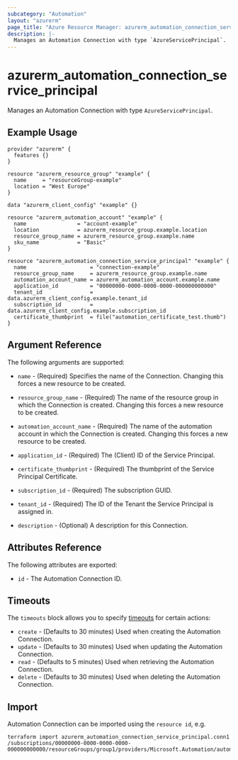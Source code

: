 ```yaml
---
subcategory: "Automation"
layout: "azurerm"
page_title: "Azure Resource Manager: azurerm_automation_connection_service_principal"
description: |-
  Manages an Automation Connection with type `AzureServicePrincipal`.
---
```


# azurerm_automation_connection_service_principal

Manages an Automation Connection with type `AzureServicePrincipal`.

## Example Usage

```hcl
provider "azurerm" {
  features {}
}

resource "azurerm_resource_group" "example" {
  name     = "resourceGroup-example"
  location = "West Europe"
}

data "azurerm_client_config" "example" {}

resource "azurerm_automation_account" "example" {
  name                = "account-example"
  location            = azurerm_resource_group.example.location
  resource_group_name = azurerm_resource_group.example.name
  sku_name            = "Basic"
}

resource "azurerm_automation_connection_service_principal" "example" {
  name                    = "connection-example"
  resource_group_name     = azurerm_resource_group.example.name
  automation_account_name = azurerm_automation_account.example.name
  application_id          = "00000000-0000-0000-0000-000000000000"
  tenant_id               = data.azurerm_client_config.example.tenant_id
  subscription_id         = data.azurerm_client_config.example.subscription_id
  certificate_thumbprint  = file("automation_certificate_test.thumb")
}
```

## Argument Reference

The following arguments are supported:

* `name` - (Required) Specifies the name of the Connection. Changing this forces a new resource to be created.

* `resource_group_name` - (Required) The name of the resource group in which the Connection is created. Changing this forces a new resource to be created.

* `automation_account_name` - (Required) The name of the automation account in which the Connection is created. Changing this forces a new resource to be created.

* `application_id` - (Required) The (Client) ID of the Service Principal.

* `certificate_thumbprint` - (Required) The thumbprint of the Service Principal Certificate.
 
* `subscription_id` - (Required) The subscription GUID.
  
* `tenant_id` - (Required) The ID of the Tenant the Service Principal is assigned in.

* `description` - (Optional) A description for this Connection.

## Attributes Reference

The following attributes are exported:

* `id` - The Automation Connection ID.

## Timeouts

The `timeouts` block allows you to specify [timeouts](https://www.terraform.io/docs/configuration/resources.html#timeouts) for certain actions:

* `create` - (Defaults to 30 minutes) Used when creating the Automation Connection.
* `update` - (Defaults to 30 minutes) Used when updating the Automation Connection.
* `read` - (Defaults to 5 minutes) Used when retrieving the Automation Connection.
* `delete` - (Defaults to 30 minutes) Used when deleting the Automation Connection.

## Import

Automation Connection can be imported using the `resource id`, e.g.

```shell
terraform import azurerm_automation_connection_service_principal.conn1 /subscriptions/00000000-0000-0000-0000-000000000000/resourceGroups/group1/providers/Microsoft.Automation/automationAccounts/account1/connections/conn1
```
